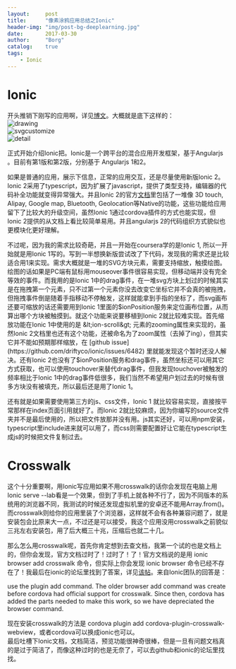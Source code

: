 ```yaml
---
layout: 	post
title:		"像素涂鸦应用总结之Ionic"
header-img:	"img/post-bg-deeplearning.jpg"
date:		2017-03-30
author: 	"Borg"
catalog:	true
tags:
    - Ionic
---
```

# Ionic

开头推销下刚写的应用啊，详见[博文](https://bigborg.github.io/2017/03/29/ionic-pixelDrawing/)。大概就是底下这样的：  
![drawing](http://7xshuq.com1.z0.glb.clouddn.com/blog/img/2079268412.jpg)  
![svgcustomize](http://7xshuq.com1.z0.glb.clouddn.com/blog/img/947958209.jpg)  
![detail](http://7xshuq.com1.z0.glb.clouddn.com/blog/img/1443131507.jpg)  

正式开始介绍Ionic把。Ionic是一个跨平台的混合应用开发框架，基于Angularjs 。目前有第1版和第2版，分别基于 Angularjs 1和2。

如果是普通的应用，展示下信息，正常的应用交互，还是尽量使用新版Ionic 2。Ionic 2采用了typescript，因为扩展了javascript，提供了类型支持，编辑器的代码补全功能就变得异常强大。并且Ionic 2的官方[文档](http://ionicframework.com/docs/v2/native/)里包括了一堆像 3D touch, Alipay, Google map, Bluetooth, Geolocation等Native的功能，这些功能给应用留下了比较大的升级空间，虽然Ionic 1通过cordova插件的方式也能实现，但Ionic 2提供的从文档上看比较简单易用。并且angularjs 2的代码组织方式貌似也更模块化更好理解。  

不过呢，因为我的需求比较奇葩，并且一开始在coursera学的是Ionic 1, 所以一开始就是用Ionic 1写的。写到一半想换新版尝试改了下代码，发现我的需求还是比较适合用1来实现。需求大概就是一堆的SVG方块元素，需要支持缩放，触摸绘图。绘图的话如果是PC端有鼠标用mouseover事件很容易实现，但移动端并没有完全等效的事件。而我用的是Ionic 1中的drag事件，在一堆svg方块上划过的时候其实是在拖拽第一个元素，只不过第一个元素你没去改变它坐标它并不会真的被拖拽，但拖拽事件倒是随着手指移动不停触发，这样就能拿到手指的坐标了，而svg画布还要可缩放的话还需要用到Ionic 1里面的$ionPosition服务来定位画布位置，从而算出哪个方块被触摸到。就这个功能来说要移植到Ionic 2就比较难实现。首先缩放功能在Ionic 1中使用的是 &lt;ion-scroll&gt; 元素的zooming属性来实现的，虽然Ionic 2文档里也还有这个功能，还被命名为了zoom属性（去掉了ing），但其实它并不能如预期那样缩放，在 [github issue](https://github.com/driftyco/ionic/issues/6482) 里就能发现这个暂时还没人解决。还有Ionic 2也没有了$ionPosition服务和drag事件，虽然坐标还可以用其它方式获取，也可以使用touchover来替代drag事件，但我发现touchover被触发的频率相比于Ionic 1中的drag事件低很多，我们当然不希望用户划过去的时候有很多方块没有被填充，所以最后还是用了Ionic 1。  

还有就是如果需要使用第三方的js、css文件，Ionic 1 就比较容易实现，直接按平常那样在index页面引用就好了。而Ionic 2就比较麻烦，因为你编写的source文件夹并不是最后使用的，所以把文件放那并没有用。js其实还好，可以用npm安装，typescript里include进来就可以用了，而css则需要配置好让它能在typescript生成js的时候把文件复制过去。  

# Crosswalk

这个十分重要啊，用Ionic写应用如果不用crosswalk的话你会发现在电脑上用 Ionic serve --lab看是一个效果，但到了手机上就各种不行了，因为不同版本的系统用的浏览器不同，我测试的时候还发现虚拟机里的安卓还不能用Array.from()。而crosswalk则给你的应用里装了个浏览器，这样就不会有各种兼容问题了，就是安装包会比原来大一点，不过还是可以接受，我这个应用没用crosswalk之前貌似三兆左右安装包，用了后大概三十兆，压缩后也就二十几。

那么怎么用crosswalk呢，首先你肯定想到去查文档，我第一个试的也是文档上的，但你会发现，官方文档过时了！过时了！了！官方文档说的是用 ionic browser add crosswalk 命令，但实际上你会发现 ionic browser 命令已经不存在了！我最后在ionic的论坛里找到了答案，详见[该帖](https://forum.ionicframework.com/t/how-to-use-crosswalk-only-for-android/51065/2)。来自Ionic团队的回答是：  

use the plugin add command. The older browser add command was create before cordova had official support for crosswalk. Since then, cordova has added the parts needed to make this work, so we have depreciated the browser command.

现在安装crosswalk的方法是 cordova plugin add cordova-plugin-crosswalk-webview，或者cordova可以换成ionic也可以。  
最后吐槽下Ionic文档，文档简洁，预览功能很神奇很棒，但是一旦有问题文档真的是过于简洁了，而像这种过时的也是无奈了，可以去github和ionic的论坛里找找。  
